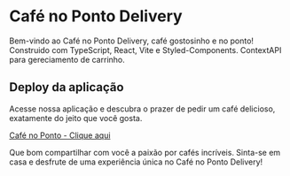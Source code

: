 # Café no Ponto Delivery

Bem-vindo ao Café no Ponto Delivery, café gostosinho e no ponto!
Construido com TypeScript, React, Vite e Styled-Components. ContextAPI para gereciamento de carrinho.

## Deploy da aplicação

Acesse nossa aplicação e descubra o prazer de pedir um café delicioso, exatamente do jeito que você gosta.

[Café no Ponto - Clique aqui](https://coffe-delivery-six-sooty.vercel.app/) 

Que bom compartilhar com você a paixão por cafés incríveis. Sinta-se em casa e desfrute de uma experiência única no Café no Ponto Delivery!


